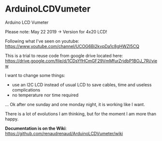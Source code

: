 # ArduinoLCDVumeter
Arduino LCD Vumeter

Please note: May 22 2019 -> Version for 4x20 LCD!

Following what I've seen on youtube:
https://www.youtube.com/channel/UCOG6Bi2kvpDa1c8gHWZI5CQ


This is a trial to reuse code from google drive located here:
https://drive.google.com/file/d/1CDsYfHCmGF29VmMfurZrjdbP1BOJ_7Rj/view

I want to change some things:
- use an I2C LCD instead of usual LCD to save cables, time and useless complications
- no temperature nor time required

... Ok after one sunday and one monday night, it is working like I want.

There is a lot of evolutions I am thinking, but for the moment I am more than happy.

**Documentation is on the Wiki**:
https://github.com/renaudrenaud/ArduinoLCDVumeter/wiki
